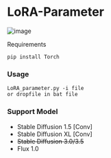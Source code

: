 # LoRA-Parameter
![image](https://github.com/user-attachments/assets/a10781f1-4357-4bf1-b0bb-96eb7de63d75)

Requirements
```
pip install Torch
```

### Usage
```
LoRA_parameter.py -i file
or dropfile in bat file
```

### Support Model
- Stable Diffusion 1.5 [Conv]
- Stable Diffusion XL [Conv]
- ~~Stable Diffusion 3.0/3.5~~
- Flux 1.0
